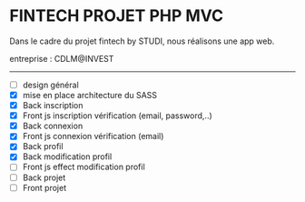 __FINTECH PROJET PHP MVC__
=====


Dans le cadre du projet fintech by STUDI, nous réalisons une app web.

entreprise : CDLM@INVEST


--------------

- [ ] design général
- [X] mise en place architecture du SASS
- [x] Back inscription
- [x] Front js inscription vérification (email, password,..)
- [x] Back connexion
- [x] Front js connexion vérification (email)
- [x] Back profil
- [x] Back modification profil
- [ ] Front js effect modification profil
- [ ] Back projet
- [ ] Front projet
